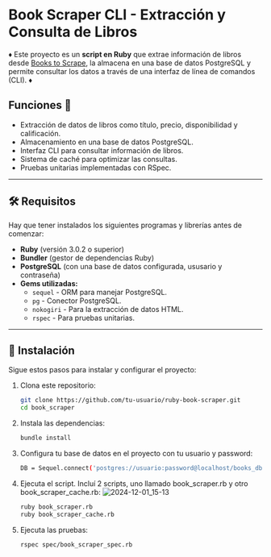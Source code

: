 # Book Scraper CLI - Extracción y Consulta de Libros

♦️ Este proyecto es un **script en Ruby** que extrae información de libros desde [Books to Scrape](https://books.toscrape.com/), la almacena en una base de datos PostgreSQL y permite consultar los datos a través de una interfaz de línea de comandos (CLI). ♦️

## Funciones 📖

- Extracción de datos de libros como título, precio, disponibilidad y calificación.
- Almacenamiento en una base de datos PostgreSQL.
- Interfaz CLI para consultar información de libros.
- Sistema de caché para optimizar las consultas.
- Pruebas unitarias implementadas con RSpec.

---

## 🛠️ Requisitos

Hay que tener instalados los siguientes programas y librerías antes de comenzar:

- **Ruby** (versión 3.0.2 o superior)
- **Bundler** (gestor de dependencias Ruby)
- **PostgreSQL** (con una base de datos configurada, ususario y contraseña)
- **Gems utilizadas:**
  - `sequel` - ORM para manejar PostgreSQL.
  - `pg` - Conector PostgreSQL.
  - `nokogiri` - Para la extracción de datos HTML.
  - `rspec` - Para pruebas unitarias.

---

## 🚀 Instalación

Sigue estos pasos para instalar y configurar el proyecto:

1. Clona este repositorio:

   ```bash
   git clone https://github.com/tu-usuario/ruby-book-scraper.git
   cd book_scraper
   
2. Instala las dependencias:
   ```bash
   bundle install

3. Configura tu base de datos en el proyecto con tu usuario y password:
   ```bash
   DB = Sequel.connect('postgres://usuario:password@localhost/books_db')

4. Ejecuta el script. Incluí 2 scripts, uno llamado book_scraper.rb y otro book_scraper_cache.rb:
   ![2024-12-01_15-13](https://github.com/user-attachments/assets/ea09d94a-9b08-4497-b646-eb6df3301de4)

   ```bash
   ruby book_scraper.rb
   ruby book_scraper_cache.rb

6. Ejecuta las pruebas:
   ```bash
   rspec spec/book_scraper_spec.rb
